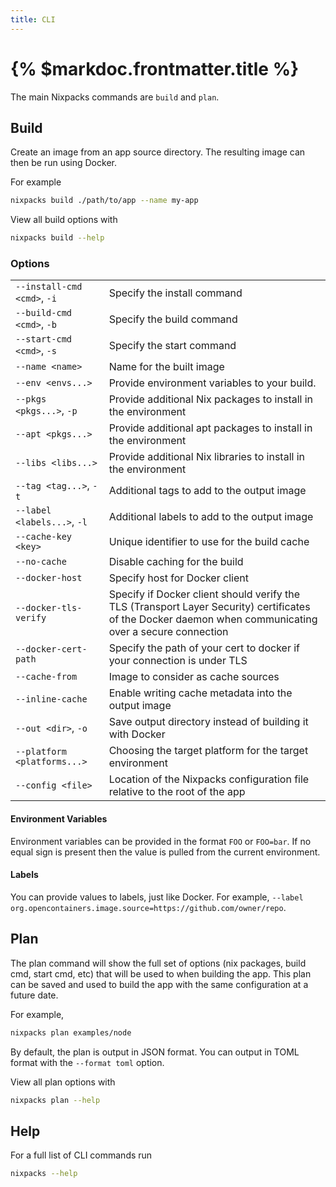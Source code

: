 ```yaml
---
title: CLI
---
```


# {% $markdoc.frontmatter.title %}

The main Nixpacks commands are `build` and `plan`.

## Build

Create an image from an app source directory. The resulting image can then be run using Docker.

For example

```sh
nixpacks build ./path/to/app --name my-app
```

View all build options with

```sh
nixpacks build --help
```

### Options

|                             |                                                                                                                                                         |
| :-------------------------- | :------------------------------------------------------------------------------------------------------------------------------------------------------ |
| `--install-cmd <cmd>`, `-i` | Specify the install command                                                                                                                             |
| `--build-cmd <cmd>`, `-b`   | Specify the build command                                                                                                                               |
| `--start-cmd <cmd>`, `-s`   | Specify the start command                                                                                                                               |
| `--name <name>`             | Name for the built image                                                                                                                                |
| `--env <envs...>`           | Provide environment variables to your build.                                                                                                            |
| `--pkgs <pkgs...>`, `-p`    | Provide additional Nix packages to install in the environment                                                                                           |
| `--apt <pkgs...>`           | Provide additional apt packages to install in the environment                                                                                           |
| `--libs <libs...>`          | Provide additional Nix libraries to install in the environment                                                                                          |
| `--tag <tag...>`, `-t`      | Additional tags to add to the output image                                                                                                              |
| `--label <labels...>`, `-l` | Additional labels to add to the output image                                                                                                            |
| `--cache-key <key>`         | Unique identifier to use for the build cache                                                                                                            |
| `--no-cache`                | Disable caching for the build                                                                                                                           |
| `--docker-host`             | Specify host for Docker client                                                                                                                          |
| `--docker-tls-verify`       | Specify if Docker client should verify the TLS (Transport Layer Security) certificates of the Docker daemon when communicating over a secure connection |
| `--docker-cert-path`        | Specify the path of your cert to docker if your connection is under TLS                                                                                 |
| `--cache-from`              | Image to consider as cache sources                                                                                                                      |
| `--inline-cache`            | Enable writing cache metadata into the output image                                                                                                     |
| `--out <dir>`, `-o`         | Save output directory instead of building it with Docker                                                                                                |
| `--platform <platforms...>` | Choosing the target platform for the target environment                                                                                                 |
| `--config <file>`           | Location of the Nixpacks configuration file relative to the root of the app                                                                             |

#### Environment Variables

Environment variables can be provided in the format `FOO` or `FOO=bar`. If no equal sign is present then the value is
pulled from the current environment.

#### Labels

You can provide values to labels, just like Docker. For example, `--label org.opencontainers.image.source=https://github.com/owner/repo`.

## Plan

The plan command will show the full set of options (nix packages, build cmd, start cmd, etc) that will be used to when
building the app. This plan can be saved and used to build the app with the same configuration at a future date.

For example,

```sh
nixpacks plan examples/node
```

By default, the plan is output in JSON format. You can output in TOML format with the `--format toml` option.

View all plan options with

```sh
nixpacks plan --help
```

## Help

For a full list of CLI commands run

```sh
nixpacks --help
```
